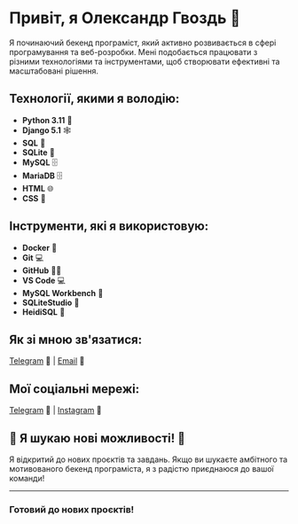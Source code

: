 # Привіт, я Олександр Гвоздь 👋

Я починаючий бекенд програміст, який активно розвивається в сфері програмування та веб-розробки. Мені подобається працювати з різними технологіями та інструментами, щоб створювати ефективні та масштабовані рішення.

## Технології, якими я володію:

- **Python 3.11** 🐍
- **Django 5.1** 🕸️
- **SQL** 💾
- **SQLite** 💾
- **MySQL** 🗄️
- **MariaDB** 🗄️
- **HTML** 🌐
- **CSS** 🎨

## Інструменти, які я використовую:

- **Docker** 🐳
- **Git** 💻
- **GitHub** 🧑‍💻
- **VS Code** 💻
- **MySQL Workbench** 💾
- **SQLiteStudio** 💾
- **HeidiSQL** 💾

## Як зі мною зв'язатися:

[Telegram](https://t.me/Olexandr_Hvozd) 📱 | 
[Email](mailto:olexandr.hvozd@gmail.comm) 📧



## Мої соціальні мережі:

[Telegram](https://t.me/Olexandr_Hvozd) 📱 |  [Instagram](https://www.instagram.com/olexandr_hvozd?igsh=MWd1Z2phYXoyMm5mZw%3D%3D&utm_source=qr) 📸

## 📣 Я шукаю нові можливості! 🚀

Я відкритий до нових проєктів та завдань. Якщо ви шукаєте амбітного та мотивованого бекенд програміста, я з радістю приєднаюся до вашої команди!

---

### Готовий до нових проєктів!
